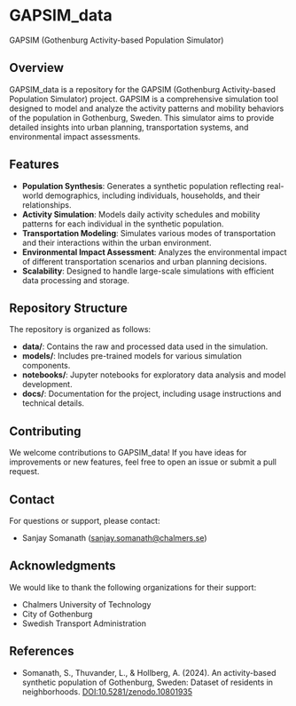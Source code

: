 
# GAPSIM_data
GAPSIM (Gothenburg Activity-based Population Simulator)

## Overview
GAPSIM_data is a repository for the GAPSIM (Gothenburg Activity-based Population Simulator) project. GAPSIM is a comprehensive simulation tool designed to model and analyze the activity patterns and mobility behaviors of the population in Gothenburg, Sweden. This simulator aims to provide detailed insights into urban planning, transportation systems, and environmental impact assessments.

## Features
- **Population Synthesis**: Generates a synthetic population reflecting real-world demographics, including individuals, households, and their relationships.
- **Activity Simulation**: Models daily activity schedules and mobility patterns for each individual in the synthetic population.
- **Transportation Modeling**: Simulates various modes of transportation and their interactions within the urban environment.
- **Environmental Impact Assessment**: Analyzes the environmental impact of different transportation scenarios and urban planning decisions.
- **Scalability**: Designed to handle large-scale simulations with efficient data processing and storage.

## Repository Structure
The repository is organized as follows:
- **data/**: Contains the raw and processed data used in the simulation.
- **models/**: Includes pre-trained models for various simulation components.
- **notebooks/**: Jupyter notebooks for exploratory data analysis and model development.
- **docs/**: Documentation for the project, including usage instructions and technical details.


## Contributing
We welcome contributions to GAPSIM_data! If you have ideas for improvements or new features, feel free to open an issue or submit a pull request.

## Contact
For questions or support, please contact:
- Sanjay Somanath (sanjay.somanath@chalmers.se)

## Acknowledgments
We would like to thank the following organizations for their support:
- Chalmers University of Technology
- City of Gothenburg
- Swedish Transport Administration

## References
- Somanath, S., Thuvander, L., & Hollberg, A. (2024). An activity-based synthetic population of Gothenburg, Sweden: Dataset of residents in neighborhoods. [DOI:10.5281/zenodo.10801935](https://doi.org/10.5281/zenodo.10801935)
